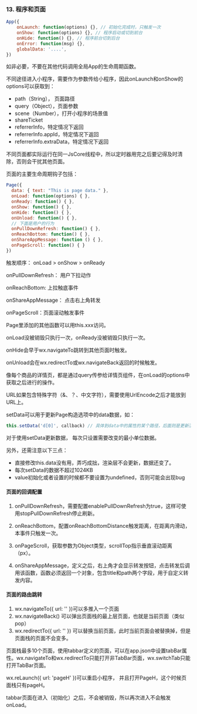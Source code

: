 ### 13. 程序和页面

```js
App({
    onLaunch: function(options) {}, // 初始化完成时，只触发一次
    onShow: function(options) {}, // 程序启动或切到前台
    onHide: function() {}, // 程序前台切到后台
    onError: function(msg) {},
    globalData: '....',
})
```

如非必要，不要在其他代码调用全局App的生命周期函数。

不同途径进入小程序，需要作为参数传给小程序，因此onLaunch和onShow的options可以获取到：

* path（String）， 页面路径
* query（Object），页面参数
* scene（Number），打开小程序的场景值
* shareTicket
* referrerInfo，特定情况下返回
* referrerInfo.appId，特定情况下返回
* referrerInfo.extraData，特定情况下返回

不同页面都实际运行在同一JsCore线程中，所以定时器用完之后要记得及时清除，否则会干扰其他页面。

页面的主要生命周期钩子包括：

```javascript
Page({
  data: { text: "This is page data." },
  onLoad: function(options) { },
  onReady: function() { },
  onShow: function() { },
  onHide: function() { },
  onUnload: function() { },
  // 下面是用户的行为
  onPullDownRefresh: function() { },
  onReachBottom: function() { },
  onShareAppMessage: function () { },
  onPageScroll: function() { }
})
```

触发顺序： onLoad > onShow > onReady 

onPullDownRefresh： 用户下拉动作

onReachBottom:  上拉触底事件

onShareAppMessage： 点击右上角转发

onPageScroll：页面滚动触发事件



Page里添加的其他函数可以用this.xxx访问。

onLoad没被销毁只执行一次，onReady没被销毁只执行一次。

onHide会早于wx.navigateTo跳转到其他页面时触发。

onUnload会在wx.redirectTo或wx.navigateBack返回的时候触发。



像每个商品的详情页，都是通过query传参给详情页组件，在onLoad的options中获取之后进行的操作。



URL如果包含特殊字符（&、？、中文字符），需要使用UrlEncode之后才能放到URL上。



setData可以用于更新Page构造选项中的data数据，如：

```js
this.setData('d[0]', callback) // 具体到data中的属性的某个路径，后面则是更新渲染层之后会执行的回调
```

对于使用setData更新数据， 每次只设置需要改变的最小单位数据。

另外，还需注意以下三点：

* 直接修改this.data没有用，弄巧成拙，渲染层不会更新，数据还变了。
* 每次setData的数据不超过1024KB
* value初始化或者设置的时候都不要设置为undefined，否则可能会出现bug

#### 页面的回调配置

1. onPullDownRefresh，需要配置enablePullDownRefresh为true，这样可使用stopPullDownRefresh停止刷新。

2. onReachBottom，配置onReachBottomDistance触发距离，在距离内滑动，本事件只触发一次。

3. onPageScroll，获取参数为Object类型，scrollTop指示垂直滚动距离（px）。

4. onShareAppMessage，定义之后，右上角才会显示转发按钮，点击转发后调用该函数，函数必须返回一个对象，包含title和path两个字段，用于自定义转发内容。

   

#### 页面的路由跳转

1. wx.navigateTo({ url: '' })可以多推入一个页面
2. wx.navigateBack() 可以弹出页面栈的最上层页面，也就是当前页面（类似pop）
3. wx.redirectTo({ url: '' }) 可以替换当前页面，此时当前页面会被替换掉，但是页面栈的页面不会变多。


页面栈最多10个页面，使用tabbar定义的页面，可以在app.json中设置tabBar属性。wx.navigateTo和wx.redirectTo只能打开非TabBar页面，wx.switchTab只能打开TabBar页面。

wx.reLaunch({ url: 'pageH' })可以重启小程序， 并且打开PageH，这个时候页面栈只有pageH。

tabbar页面在进入（初始化）之后，不会被销毁，所以再次进入不会触发onLoad。